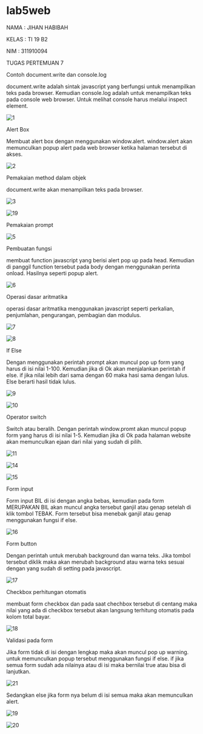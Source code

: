 # lab5web

NAMA : JIHAN HABIBAH

KELAS : TI 19 B2

NIM : 311910094

TUGAS PERTEMUAN 7

Contoh document.write dan console.log

document.write adalah sintak javascript yang berfungsi untuk menampilkan teks pada browser. Kemudian console.log adalah untuk menampilkan teks pada console web browser. Untuk melihat console harus melalui inspect element. 

![1](https://user-images.githubusercontent.com/81526294/115982502-ea1f6b00-a5c5-11eb-81b3-7ac7241a042f.PNG)

Alert Box

Membuat alert box dengan menggunakan window.alert. window.alert akan memunculkan popup alert pada web browser ketika halaman tersebut di akses.

![2](https://user-images.githubusercontent.com/81526294/115982549-34a0e780-a5c6-11eb-83ad-2b992775ce6f.PNG)

Pemakaian method dalam objek

document.write akan menampilkan teks pada browser.

![3](https://user-images.githubusercontent.com/81526294/115982563-5bf7b480-a5c6-11eb-8000-4dc7d1d8db5a.PNG)

![19](https://user-images.githubusercontent.com/81526294/115983063-3d46ed00-a5c9-11eb-9226-08daaccd4c7f.PNG)


Pemakaian prompt

![5](https://user-images.githubusercontent.com/81526294/115982669-15568a00-a5c7-11eb-8aed-41d83293af50.PNG)

Pembuatan fungsi

membuat function javascript yang berisi alert pop up pada head. Kemudian di panggil function tersebut pada body dengan menggunakan perinta onload. Hasilnya seperti popup alert.

![6](https://user-images.githubusercontent.com/81526294/115982705-4931af80-a5c7-11eb-8ab1-f663906919a4.PNG)

Operasi dasar aritmatika

operasi dasar aritmatika menggunakan javascript seperti perkalian, penjumlahan, pengurangan, pembagian dan modulus.

![7](https://user-images.githubusercontent.com/81526294/115982724-6f574f80-a5c7-11eb-8c55-0a2ed715f09b.PNG)

![8](https://user-images.githubusercontent.com/81526294/115982728-7716f400-a5c7-11eb-9380-147334d5ace5.PNG)

If Else

Dengan menggunakan perintah prompt akan muncul pop up form yang harus di isi nilai 1-100. Kemudian jika di Ok akan menjalankan perintah if else. if jika nilai lebih dari sama dengan 60 maka hasi sama dengan lulus. Else berarti hasil tidak lulus.

![9](https://user-images.githubusercontent.com/81526294/115982754-a75e9280-a5c7-11eb-8018-ee5d47f44de8.PNG)

![10](https://user-images.githubusercontent.com/81526294/115982765-b2b1be00-a5c7-11eb-853c-56b1556fcf11.PNG)

Operator switch

Switch atau beralih. Dengan perintah window.promt akan muncul popup form yang harus di isi nilai 1-5. Kemudian jika di Ok pada halaman website akan memunculkan ejaan dari nilai yang sudah di pilih.

![11](https://user-images.githubusercontent.com/81526294/115982818-10dea100-a5c8-11eb-86ac-33f6c26dee14.PNG)

![14](https://user-images.githubusercontent.com/81526294/115982823-189e4580-a5c8-11eb-8bc2-2b546b84ae64.PNG)

![15](https://user-images.githubusercontent.com/81526294/115982837-2a7fe880-a5c8-11eb-93c2-02ad39c6f54a.PNG)

Form input

Form input BIL di isi dengan angka bebas, kemudian pada form MERUPAKAN BIL akan muncul angka tersebut ganjil atau genap setelah di klik tombol TEBAK. Form tersebut bisa menebak ganjil atau genap menggunakan fungsi if else.

![16](https://user-images.githubusercontent.com/81526294/115982890-687d0c80-a5c8-11eb-9db8-4b540da5395a.PNG)

Form button

Dengan perintah untuk merubah background dan warna teks. Jika tombol tersebut diklik maka akan merubah background atau warna teks sesuai dengan yang sudah di setting pada javascript.

![17](https://user-images.githubusercontent.com/81526294/115982917-85b1db00-a5c8-11eb-8c70-599dbf591dbb.PNG)

Checkbox perhitungan otomatis

membuat form checkbox dan pada saat chechbox tersebut di centang maka nilai yang ada di checkbox tersebut akan langsung terhitung otomatis pada kolom total bayar.

![18](https://user-images.githubusercontent.com/81526294/115982936-9b270500-a5c8-11eb-8301-05651dd7a32b.PNG)

Validasi pada form

Jika form tidak di isi dengan lengkap maka akan muncul pop up warning. untuk memunculkan popup tersebut menggunakan fungsi if else. if jika semua form sudah ada nilainya atau di isi maka bernilai true atau bisa di lanjutkan.

![21](https://user-images.githubusercontent.com/81526294/115982954-b8f46a00-a5c8-11eb-8195-9f31927766e1.PNG)

Sedangkan else jika form nya belum di isi semua maka akan memunculkan alert.

![19](https://user-images.githubusercontent.com/81526294/115982963-c6a9ef80-a5c8-11eb-808e-9481dd4dce04.PNG)

![20](https://user-images.githubusercontent.com/81526294/115982964-c873b300-a5c8-11eb-9721-35263cf4ef3f.PNG)




